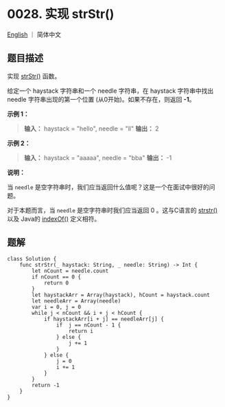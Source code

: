 # 0028. 实现 strStr()

[English](./README.md) ｜ 简体中文



## 题目描述

实现 [strStr()](http://www.cplusplus.com/reference/cstring/strstr/]) 函数。

给定一个 haystack 字符串和一个 needle 字符串，在 haystack 字符串中找出 needle 字符串出现的第一个位置 (从0开始)。如果不存在，则返回  **-1**。



**示例 1：**

>**输入：** haystack = "hello", needle = "ll"
>**输出：** 2

**示例 2：**

>**输入：** haystack = "aaaaa", needle = "bba"
>**输出：** -1

**说明：**

当 `needle` 是空字符串时，我们应当返回什么值呢？这是一个在面试中很好的问题。

对于本题而言，当 `needle` 是空字符串时我们应当返回 0 。这与C语言的 [strstr()](https://baike.baidu.com/item/strstr/811469) 以及 Java的 [indexOf()](https://docs.oracle.com/javase/7/docs/api/java/lang/String.html#indexOf(java.lang.String)) 定义相符。



## 题解

```
class Solution {
    func strStr(_ haystack: String, _ needle: String) -> Int {
        let nCount = needle.count
        if nCount == 0 {
            return 0
        }
        let haystackArr = Array(haystack), hCount = haystack.count
        let needleArr = Array(needle)
        var i = 0, j = 0
        while j < nCount && i + j < hCount {
            if haystackArr[i + j] == needleArr[j] {
                if  j == nCount - 1 {
                    return i
                } else {
                    j += 1
                }
            } else {
                j = 0
                i += 1
            }
        }
        return -1
    }
}
```


